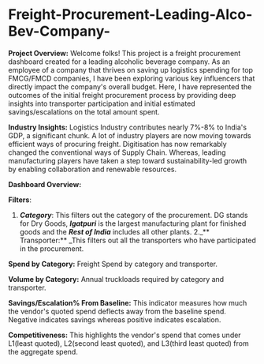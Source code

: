 # Freight-Procurement-Leading-Alco-Bev-Company-

**Project Overview:**
Welcome folks! 
This project is a freight procurement dashboard created for a leading alcoholic beverage company. As an employee of a company that thrives on saving up logistics spending for top FMCG/FMCD companies, I have been exploring various key influencers that directly impact the company's overall budget. Here, I have represented the outcomes of the initial freight procurement process by providing deep insights into transporter participation and initial estimated savings/escalations on the total amount spent. 

**Industry Insights:**
Logistics Industry contributes nearly 7%-8% to India's GDP, a significant chunk. A lot of industry players are now moving towards efficient ways of procuring freight. Digitisation has now remarkably changed the conventional ways of Supply Chain. Whereas, leading manufacturing players have taken a step toward sustainability-led growth by enabling collaboration and renewable resources. 

**Dashboard Overview:**

**Filters**:
  1. **_Category_**: This filters out the category of the procurement. DG stands for Dry Goods, **_Igatpuri_** is the largest manufacturing plant for finished goods and the _**Rest of India**_ includes all other plants.
  2._** Transporter:** _This filters out all the transporters who have participated in the procurement.
  

**Spend by Category:**
Freight Spend by category and transporter.

**Volume by Category:**
Annual truckloads required by category and transporter.

**Savings/Escalation% From Baseline:**
This indicator measures how much the vendor's quoted spend deflects away from the baseline spend. Negative indicates savings whereas positive indicates escalation.

**Competitiveness:**
This highlights the vendor's spend that comes under L1(least quoted), L2(second least quoted), and L3(third least quoted) from the aggregate spend.






